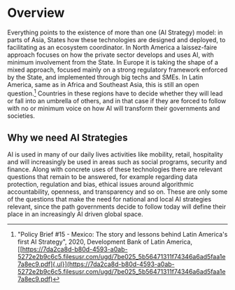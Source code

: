 # Overview

Everything points to the existence of more than one (AI Strategy) model: in parts of Asia, States how these technologies are designed and deployed, to facilitating as an ecosystem coordinator. In North America a laissez-faire approach focuses on how the private sector develops and uses AI, with minimum involvement from the State. In Europe it is taking the shape of a mixed approach, focused mainly on a strong regulatory framework enforced by the State, and implemented through big techs and SMEs. In Latin America, same as in Africa and Southeast Asia, this is still an open question.[^5] Countries in these regions have to decide whether they will lead or fall into an umbrella of others, and in that case if they are forced to follow with no or minimum voice on how AI will transform their governments and societies.

## Why we need AI Strategies

AI is used in many of our daily lives activities like mobility, retail, hospitality and will increasingly be used in areas such as social programs, security and finance. Along with concrete uses of these technologies there are relevant questions that remain to be answered, for example regarding data protection, regulation and bias, ethical issues around algorithmic accountability, openness, and transparency and so on. These are only some of the questions that make the need for national and local AI strategies relevant, since the path governments decide to follow today will define their place in an increasingly AI driven global space.

[^5]: "Policy Brief #15 - Mexico: The story and lessons behind Latin America's first AI Strategy", 2020, Development Bank of Latin America, [[https://7da2ca8d-b80d-4593-a0ab-5272e2b9c6c5.filesusr.com/ugd/7be025_5b56471311f74346a6ad5faa1e7a8ec9.pdf]{.ul}](https://7da2ca8d-b80d-4593-a0ab-5272e2b9c6c5.filesusr.com/ugd/7be025_5b56471311f74346a6ad5faa1e7a8ec9.pdf)

